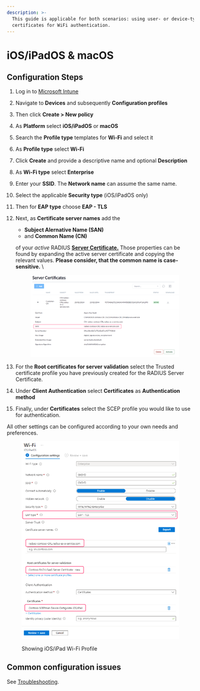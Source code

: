 ```yaml
---
description: >-
  This guide is applicable for both scenarios: using user- or device-type
  certificates for WiFi authentication.
---
```


# iOS/iPadOS & macOS

## Configuration Steps

1. Log in to [Microsoft Intune](https://intune.microsoft.com/)
2. Navigate to **Devices** and subsequently **Configuration profiles**
3. Then click **Create > New policy**
4. As **Platform** select **iOS/iPadOS** or **macOS**
5. Search the **Profile type** templates for **Wi-Fi** and select it
6. As **Profile type** select **Wi-Fi**
7. Click **Create** and provide a descriptive name and optional **Description**
8. As **Wi-Fi type** select **Enterprise**
9. Enter your **SSID**. The **Network name** can assume the same name.
10. Select the applicable **Security type** (iOS/iPadOS only)
11. Then for **EAP type** choose **EAP - TLS**
12. Next, as **Certificate server names** add the&#x20;

    * **Subject Alernative Name (SAN)**
    * and **Common Name (CN)**&#x20;

    of your _active_ RADIUS [**Server Certificate.**](../../../admin-portal/settings/settings-server.md#server-certificates) Those properties can be found by expanding the active server certificate and copying the relevant values. **Please consider, that the common name is case-sensitive.** \


    <figure><img src="../../../../.gitbook/assets/2024-05-23_15h40_00.png" alt=""><figcaption></figcaption></figure>
13. For the **Root certificates for server validation** select the Trusted certificate profile you have previously created for the RADIUS Server Certificate.
14. Under **Client Authentication** select **Certificates** as **Authentication method**&#x20;
15. Finally, under **Certificates** select the SCEP profile you would like to use for authentication.

All other settings can be configured according to your own needs and preferences.

<figure><img src="../../../../.gitbook/assets/image (458).png" alt=""><figcaption><p>Showing iOS/iPad Wi-Fi Profile</p></figcaption></figure>

## Common configuration issues

See [Troubleshooting](../../../other/trubleshooting.md#intune-configuration-issues).
